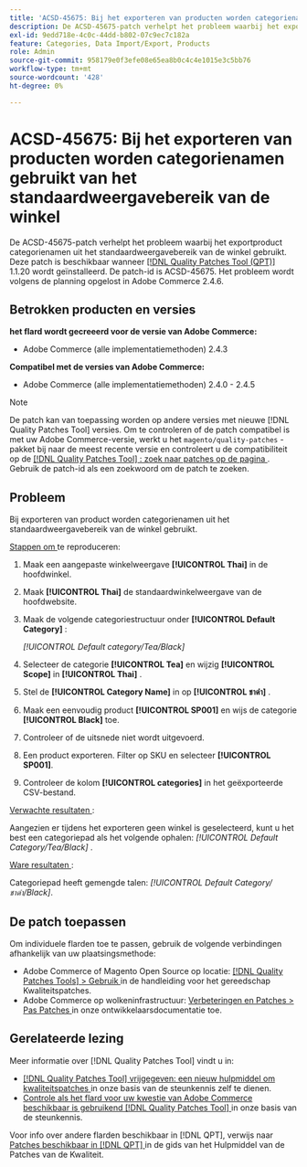 ```yaml
---
title: 'ACSD-45675: Bij het exporteren van producten worden categorienamen gebruikt van het standaardweergavebereik van de winkel.'
description: De ACSD-45675-patch verhelpt het probleem waarbij het exportproduct categorienamen uit het standaardweergavebereik van de winkel gebruikt. Deze patch is beschikbaar wanneer [Quality Patches Tool (QPT)] (/help/announcements/adobe-commerce-announcements/magento-quality-patches-released-new-tool-to-self-serve-quality-patches.md) 1.1.20 is geïnstalleerd. De patch-id is ACSD-45675. Het probleem wordt volgens de planning opgelost in Adobe Commerce 2.4.6.
exl-id: 9edd718e-4c0c-44dd-b802-07c9ec7c182a
feature: Categories, Data Import/Export, Products
role: Admin
source-git-commit: 958179e0f3efe08e65ea8b0c4c4e1015e3c5bb76
workflow-type: tm+mt
source-wordcount: '428'
ht-degree: 0%

---
```


# ACSD-45675: Bij het exporteren van producten worden categorienamen gebruikt van het standaardweergavebereik van de winkel

De ACSD-45675-patch verhelpt het probleem waarbij het exportproduct categorienamen uit het standaardweergavebereik van de winkel gebruikt. Deze patch is beschikbaar wanneer [[!DNL Quality Patches Tool (QPT)]](/help/announcements/adobe-commerce-announcements/magento-quality-patches-released-new-tool-to-self-serve-quality-patches.md) 1.1.20 wordt geïnstalleerd. De patch-id is ACSD-45675. Het probleem wordt volgens de planning opgelost in Adobe Commerce 2.4.6.

## Betrokken producten en versies

**het flard wordt gecreeerd voor de versie van Adobe Commerce:**

* Adobe Commerce (alle implementatiemethoden) 2.4.3

**Compatibel met de versies van Adobe Commerce:**

* Adobe Commerce (alle implementatiemethoden) 2.4.0 - 2.4.5

>[!NOTE]
>
>De patch kan van toepassing worden op andere versies met nieuwe [!DNL Quality Patches Tool] versies. Om te controleren of de patch compatibel is met uw Adobe Commerce-versie, werkt u het `magento/quality-patches` -pakket bij naar de meest recente versie en controleert u de compatibiliteit op de [[!DNL Quality Patches Tool] : zoek naar patches op de pagina ](https://experienceleague.adobe.com/tools/commerce-quality-patches/index.html) . Gebruik de patch-id als een zoekwoord om de patch te zoeken.

## Probleem

Bij exporteren van product worden categorienamen uit het standaardweergavebereik van de winkel gebruikt.

<u> Stappen om </u> te reproduceren:

1. Maak een aangepaste winkelweergave **[!UICONTROL Thai]** in de hoofdwinkel.
1. Maak **[!UICONTROL Thai]** de standaardwinkelweergave van de hoofdwebsite.
1. Maak de volgende categoriestructuur onder **[!UICONTROL Default Category]** :

   *[!UICONTROL Default category/Tea/Black]*

1. Selecteer de categorie **[!UICONTROL Tea]** en wijzig **[!UICONTROL Scope]** in **[!UICONTROL Thai]** .
1. Stel de **[!UICONTROL Category Name]** in op **[!UICONTROL ชาดำ]** .
1. Maak een eenvoudig product **[!UICONTROL SP001]** en wijs de categorie **[!UICONTROL Black]** toe.
1. Controleer of de uitsnede niet wordt uitgevoerd.
1. Een product exporteren. Filter op SKU en selecteer **[!UICONTROL SP001]**.
1. Controleer de kolom **[!UICONTROL categories]** in het geëxporteerde CSV-bestand.

<u> Verwachte resultaten </u>:

Aangezien er tijdens het exporteren geen winkel is geselecteerd, kunt u het best een categoriepad als het volgende ophalen: *[!UICONTROL Default Category/Tea/Black]* .

<u> Ware resultaten </u>:

Categoriepad heeft gemengde talen: *[!UICONTROL Default Category/ชาดำ/Black]*.

## De patch toepassen

Om individuele flarden toe te passen, gebruik de volgende verbindingen afhankelijk van uw plaatsingsmethode:

* Adobe Commerce of Magento Open Source op locatie: [[!DNL Quality Patches Tools] > Gebruik ](https://experienceleague.adobe.com/docs/commerce-operations/tools/quality-patches-tool/usage.html) in de handleiding voor het gereedschap Kwaliteitspatches.
* Adobe Commerce op wolkeninfrastructuur: [ Verbeteringen en Patches > Pas Patches ](https://devdocs.magento.com/cloud/project/project-patch.html) in onze ontwikkelaarsdocumentatie toe.

## Gerelateerde lezing

Meer informatie over [!DNL Quality Patches Tool] vindt u in:

* [[!DNL Quality Patches Tool]  vrijgegeven: een nieuw hulpmiddel om kwaliteitspatches ](/help/announcements/adobe-commerce-announcements/magento-quality-patches-released-new-tool-to-self-serve-quality-patches.md) in onze basis van de steunkennis zelf te dienen.
* [ Controle als het flard voor uw kwestie van Adobe Commerce beschikbaar is gebruikend  [!DNL Quality Patches Tool] ](https://experienceleague.adobe.com/docs/commerce-knowledge-base/kb/support-tools/patches/check-patch-for-magento-issue-with-magento-quality-patches.html) in onze basis van de steunkennis.

Voor info over andere flarden beschikbaar in [!DNL QPT], verwijs naar [ Patches beschikbaar in  [!DNL QPT] ](https://experienceleague.adobe.com/tools/commerce-quality-patches/index.html) in de gids van het Hulpmiddel van de Patches van de Kwaliteit.
